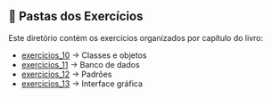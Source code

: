 ## 📂 Pastas dos Exercícios

Este diretório contém os exercícios organizados por capítulo do livro:

- [exercicios_10](./exercicios_10) → Classes e objetos
- [exercicios_11](./exercicios_11) → Banco de dados
- [exercicios_12](./exercicios_12) → Padrões
- [exercicios_13](./exercicios_13) → Interface gráfica


